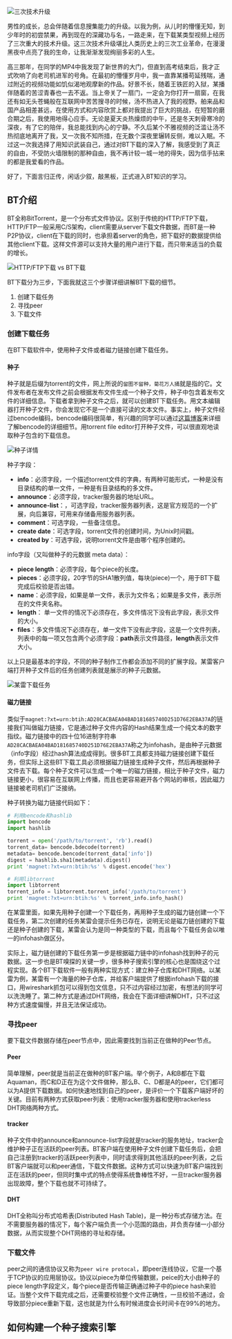 ![三次技术升级][image-1]

男性的成长，总会伴随着信息搜集能力的升级。以我为例，从儿时的懵懂无知，到少年时的初尝禁果，再到现在的深藏功与名，一路走来，在下载某类型视频上经历了三次重大的技术升级。这三次技术升级堪比人类历史上的三次工业革命，在漫漫黑夜中点亮了我的生命，让我渐渐发现绚丽多彩的人生。

高三那年，在同学的MP4中我发现了新世界的大门，但直到高考结束后，我才正式吹响了向老司机进军的号角。在最初的懵懂岁月中，我一直靠某播苟延残喘，通过附近的视频功能如饥似渴地观摩新的作品。好景不长，随着王铁匠的入狱，某播伴随着的苦涩青春也一去不返。当上帝关了一扇门，一定会为你打开一扇窗，在我还有如无头苍蝇般在互联网中苦苦搜寻的时候，汤不热进入了我的视野。舶来品和国产品相差甚远，在使用方式和内容欣赏上都对我提出了巨大的挑战，在短暂的磨合期之后，我使用地得心应手。无论是夏天炎热燥烦的中午，还是冬天刺骨寒冷的深夜，有了它的陪伴，我总能找到内心的宁静。不久后某个不雅视频的泛滥让汤不热彻底地离开了我，又一次我不知所措，在无数个深夜里辗转反侧，难以入眠。不过这一次我选择了用知识武装自己，通过对BT下载的深入了解，我感受到了真正的自由，不受防火墙限制的那种自由，我不再计较一城一地的得失，因为信手拈来的都是我爱看的作品。

好了，下面言归正传，闲话少叙，敲黑板，正式进入BT知识的学习。

## BT介绍

BT全称BitTorrent，是一个分布式文件协议。区别于传统的HTTP/FTP下载，HTTP/FTP一般采用C/S架构，client需要从server下载文件数据，而BT是一种P2P协议，client在下载的同时，也承担着server的角色，把下载好的数据提供给其他client下载。这样文件源可以支持大量的用户进行下载，而只带来适当的负载的增长。

![HTTP/FTP下载 vs BT下载][image-2]

BT下载分为三步，下面我就这三个步骤详细讲解BT下载的细节。

1. 创建下载任务
2. 寻找peer
3. 下载文件

### 创建下载任务

在BT下载软件中，使用种子文件或者磁力链接创建下载任务。

#### 种子

种子就是后缀为torrent的文件，网上所说的`留图不留种，菊花万人捅`就是指的它。文件发布者在发布文件之前会根据发布文件生成一个种子文件，种子中包含着发布文件的详细信息。下载者拿到种子文件之后，就可以创建BT下载任务。用文本编辑器打开种子文件，你会发现它不是一个直接可读的文本文件。事实上，种子文件经过bencode编码，bencode编码很简单，有兴趣的同学可以通过[这篇博客][link-1]来详细了解bencode的详细细节。用torrent file editor打开种子文件，可以很直观地读取种子包含的下载信息。
 
![种子详情][image-3]

种子字段：

+ **info**：必须字段，一个描述torrent文件的字典，有两种可能形式，一种是没有目录结构的单一文件，一种是有目录结构的多文件。
+ **announce**：必须字段，tracker服务器的地址URL。
+ **announce-list**：，可选字段，tracker服务器列表，这是官方规范的一个扩展，向后兼容，可用来存储备用服务器列表。
+ **comment**：可选字段，一些备注信息。
+ **create date**：可选字段，torrent文件的创建时间，为Unix时间戳。
+ **created by**：可选字段，说明torrent文件是由哪个程序创建的。

info字段（又叫做种子的元数据 meta data）：

+ **piece length**：必须字段，每个piece的长度。
+ **pieces**：必须字段，20字节的SHA1散列值，每块(piece)一个，用于BT下载完成后校验是否出错。
+ **name**：必须字段，如果是单一文件，表示为文件名；如果是多文件，表示所在的文件夹名称。
+ **length**： 单一文件的情况下必须存在，多文件情况下没有此字段，表示文件的大小。
+ **files**：多文件情况下必须存在，单一文件下没有此字段，这是一个文件列表，列表中的每一项又包含两个必须字段：**path**表示文件路径，**length**表示文件大小。

以上只是最基本的字段，不同的种子制作工作都会添加不同的扩展字段。某雷客户端打开种子文件后的任务创建列表就是展示的种子元数据。

![某雷下载任务][image-4]

#### 磁力链接

类似于`magnet:?xt=urn:btih:AD28CACBAEA04BAD181685740D251D76E2EBA37A`的链接我们叫做磁力链接，它是通过种子文件内容的Hash结果生成一个纯文本的数字指纹。磁力链接中的四十位16进制字符串`AD28CACBAEA04BAD181685740D251D76E2EBA37A`称之为infohash，是由种子元数据（info字段）经过hash算法成成得到。很多BT工具都支持磁力链接创建下载任务，但实际上这些BT下载工具必须根据磁力链接生成种子文件，然后再根据种子文件去下载。每个种子文件可以生成一个唯一的磁力链接，相比于种子文件，磁力链接更小，很容易在互联网上传播，而且也更容易避开各个网站的审核，因此磁力链接被老司机们广泛接纳。

种子转换为磁力链接代码如下：

```python
# 利用bencode和hashlib
import bencode
import hashlib

torrent = open('/path/to/torrent', 'rb').read()
torrent_data= bencode.bdecode(torrent)
metadata= bencode.bencode(torrent_data['info'])
digest = hashlib.sha1(metadata).digest()
print 'magnet:?xt=urn:btih:%s' % digest.encode('hex')

# 利用libtorrent
import libtorrent
torrent_info = libtorrent.torrent_info('/path/to/torrent')
print 'magnet:?xt=urn:btih:%s' % torrent_info.info_hash()
```

在某雷里面，如果先用种子创建一个下载任务，再用种子生成的磁力链创建一个下载任务，第二次创建的任务某雷会提示任务已存在，说明无论是磁力链创建的下载还是种子创建的下载，某雷会认为是同一种类型的下载，而且每个下载任务会以唯一的infohash做区分。

实际上，磁力链创建的下载任务第一步是根据磁力链中的infohash找到种子的元数据。这一步也是BT嗅探的关键一步，很多种子搜索引擎的核心也是围绕这个过程实现。各个BT下载软件一般有两种实现方式：建立种子仓库和DHT网络。以某雷为例，某雷有一个海量的种子仓库，并给客户端提供了根据infohash下载的接口，用wireshark抓包可以得到包文信息，只不过内容经过加密，有想法的同学可以洗洗睡了。第二种方式是通过DHT网络，我会在下面详细讲解DHT，只不过这种方式速度偏慢，并且无法保证成功。

### 寻找peer

要下载文件数据存储在peer节点中，因此需要找到当前正在做种的Peer节点。

#### Peer

简单理解，peer就是当前正在做种的BT客户端。举个例子，A和B都在下载Aquaman，而C和D正在为这个文件做种，那么B、C、D都是A的peer，它们都可以为A提供下载数据。如何快速地找到自己的peer，是评价一个下载客户端好坏的关键。目前有两种方式获取peer列表：使用tracker服务器和使用trackerless DHT网络两种方式。

#### tracker

种子文件中的announce和announce-list字段就是tracker的服务地址，tracker会维护种子正在活跃的peer列表。BT客户端在使用种子文件创建下载任务后，会把自己注册到tracker的活跃peer列表中，同时请求得到其他活跃的peer列表，之后BT客户端就可以和peer通信，下载文件数据。这种方式可以快速为BT客户端找到正在活跃的peer，但同时集中式的特点使得系统鲁棒性不好，一旦tracker服务器出现故障，整个下载也就不可持续了。

#### DHT

DHT全称叫分布式哈希表(Distributed Hash Table)，是一种分布式存储方法。在不需要服务器的情况下，每个客户端负责一个小范围的路由，并负责存储一小部分数据，从而实现整个DHT网络的寻址和存储。

### 下载文件

peer之间的通信协议又称为`peer wire protocal`，即peer连线协议，它是一个基于TCP协议的应用层协议。协议以piece为单位传输数据，peice的大小由种子的piece length字段定义，每个piece是否传输正确通过种子中的piece hash来验证。当整个文件下载完成之后，还需要校验整个文件正确性，一旦校验不通过，会导致部分piece重新下载，这也就是为什么有时候进度会长时间卡在99%的地方。

## 如何构建一个种子搜索引擎


[link-1]:	https://www.jianshu.com/p/c26de7a04c38

[image-1]:	https://upload-images.jianshu.io/upload_images/2027339-761cdf428a036cbe.jpg?imageMogr2/auto-orient/strip%7CimageView2/2/w/1240
[image-2]:	https://upload-images.jianshu.io/upload_images/2027339-76c35938d1875dae.jpg?imageMogr2/auto-orient/strip%7CimageView2/2/w/1240
[image-3]:	https://upload-images.jianshu.io/upload_images/2027339-f17268f29599083d.png?imageMogr2/auto-orient/strip%7CimageView2/2/w/1240
[image-4]:	https://upload-images.jianshu.io/upload_images/2027339-a78bbc141ceac1f1.png?imageMogr2/auto-orient/strip%7CimageView2/2/w/1240
